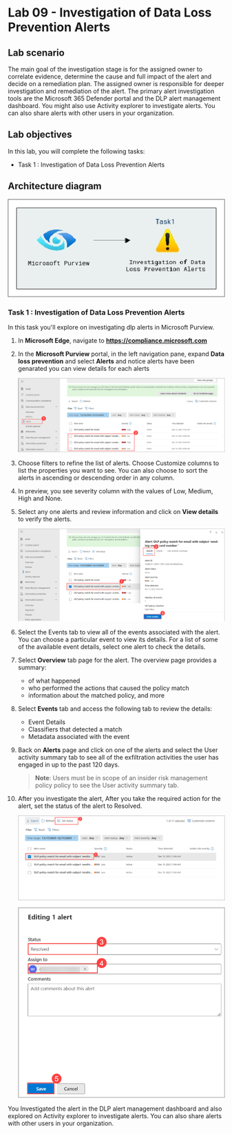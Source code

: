 # Lab 09 - Investigation of  Data Loss Prevention Alerts 

## Lab scenario

The main goal of the investigation stage is for the assigned owner to correlate evidence, determine the cause and full impact of the alert and decide on a remediation plan. The assigned owner is responsible for deeper investigation and remediation of the alert. The primary alert investigation tools are the Microsoft 365 Defender portal and the DLP alert management dashboard. You might also use Activity explorer to investigate alerts. You can also share alerts with other users in your organization.

## Lab objectives

In this lab, you will complete the following tasks:

+ Task 1 : Investigation of  Data Loss Prevention Alerts

## Architecture diagram
![](../media/lab6.png)

### Task 1 : Investigation of  Data Loss Prevention Alerts

In this task you'll explore on investigating dlp alerts in Microsoft Purview.

1. In **Microsoft Edge**, navigate to **https://compliance.microsoft.com** 

1. In the **Microsoft Purview** portal, in the left navigation pane, expand **Data loss prevention** and select **Alerts** and notice alerts have been genarated you can view details for each alerts

   ![](../media/cc19.png)

1. Choose filters to refine the list of alerts. Choose Customize columns to list the properties you want to see. You can also choose to sort the alerts in ascending or descending order in any column.

1. In preview, you see severity column with the values of Low, Medium, High and None.

1. Select any one alerts and review information and click on **View details** to verify the alerts.

     ![](../media/cc20.png)

1. Select the Events tab to view all of the events associated with the alert. You can choose a particular event to view its details. For a list of some of the available event details, select one alert to check the details.

1. Select  **Overview** tab page for the alert. The overview page provides a summary:

   - of what happened
   - who performed the actions that caused the policy match
   - information about the matched policy, and more

1. Select **Events** tab and access the following tab to review the details:

   - Event Details
   - Classifiers that detected a match
   - Metadata associated with the event

1. Back on **Alerts** page and click on one of the alerts and select the User activity summary tab to see all of the exfiltration activities the user has engaged in up to the past 120 days.

   >**Note**: Users must be in scope of an insider risk management policy policy to see the User activity summary tab.

1. After you investigate the alert, After you take the required action for the alert, set the status of the alert to Resolved.

    ![](../media/lab12-image8.png)

    ![](../media/lab12-image(9).png)

You Investigated the alert in the DLP alert management dashboard and also explored on  Activity explorer to investigate alerts. You can also share alerts with other users in your organization.
